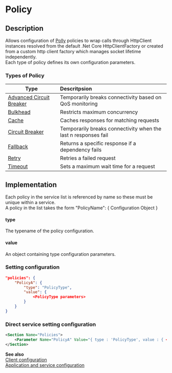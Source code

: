 # Policy

## Description
Allows configuration of [Polly](https://github.com/App-vNext/Polly "Polly resillience library Github") policies to wrap calls through HttpClient instances resolved from the default .Net Core HttpClientFactory or created from a custom http client factory which manages socket lifetime independently.<br/>
Each type of policy defines its own configuration parameters.

### Types of Policy
| Type          | Descritpsion  |
| ------------- |:------------- |
| [Advanced Circuit Breaker](./AdvancedCircuitBreaker.md) | Temporarily breaks connectivity based on QoS monitoring |
| [Bulkhead](./Bulkhead.md) | Restricts maximum concurrency |
| [Cache](./Cache.md) | Caches responses for matching requests |
| [Circuit Breaker](./CircuitBreaker.md) | Temporarily breaks connectivity when the last n responses fail |
| [Fallback](./Fallback.md) | Returns a specific response if a dependency fails |
| [Retry](./Retry.md) | Retries a failed request |
| [Timeout](./Timeout.md) | Sets a maximum wait time for a request |


## Implementation
Each policy in the service list is referenced by name so these must be unique within a service.<br/>
A policy in the list takes the form "PolicyName": { Configuration Object }

#### type
The typename of the policy configuration.

#### value
An object containing type configuration parameters.


### Setting configuration
```json
"policies": {
    "PolicyA": {
        "type": "PolicyType",
        "value": {
            <PolicyType parameters>
        }
    }
}
```

### Direct service setting configuration
```xml
<Section Name="Policies">
    <Parameter Name="PolicyA" Value="{ type : 'PolicyType', value : { <PolicyType parameters> } }" />
</Section>
```

__See also__<br/>
[Client configuration](./Client.md)<br/>
[Application and service configuration](../ApplicationAndServices.md)